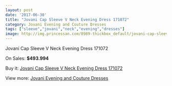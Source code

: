 ```yaml
---
layout: post
date: '2017-06-30'
title: "Jovani Cap Sleeve V Neck Evening Dress 171072"
category: Jovani Evening and Couture Dresses
tags: ["sleeve","jovani","neck","evening","dresses"]
image: http://img.princessan.com/8989-thickbox_default/jovani-cap-sleeve-v-neck-evening-dress-171072.jpg
---
```

Jovani Cap Sleeve V Neck Evening Dress 171072

On Sales: **$493.994**
<a href="https://www.princessan.com/en/jovani-evening-and-couture-dresses/3958-jovani-cap-sleeve-v-neck-evening-dress-171072.html"><amp-img layout="responsive" width="600" height="600" src="//img.princessan.com/8989-thickbox_default/jovani-cap-sleeve-v-neck-evening-dress-171072.jpg" alt="Jovani Cap Sleeve V Neck Evening Dress 171072 0" /></a>
<a href="https://www.princessan.com/en/jovani-evening-and-couture-dresses/3958-jovani-cap-sleeve-v-neck-evening-dress-171072.html"><amp-img layout="responsive" width="600" height="600" src="//img.princessan.com/8991-thickbox_default/jovani-cap-sleeve-v-neck-evening-dress-171072.jpg" alt="Jovani Cap Sleeve V Neck Evening Dress 171072 1" /></a>
<a href="https://www.princessan.com/en/jovani-evening-and-couture-dresses/3958-jovani-cap-sleeve-v-neck-evening-dress-171072.html"><amp-img layout="responsive" width="600" height="600" src="//img.princessan.com/8990-thickbox_default/jovani-cap-sleeve-v-neck-evening-dress-171072.jpg" alt="Jovani Cap Sleeve V Neck Evening Dress 171072 2" /></a>

Buy it: [Jovani Cap Sleeve V Neck Evening Dress 171072](https://www.princessan.com/en/jovani-evening-and-couture-dresses/3958-jovani-cap-sleeve-v-neck-evening-dress-171072.html "Jovani Cap Sleeve V Neck Evening Dress 171072")

View more: [Jovani Evening and Couture Dresses](https://www.princessan.com/en/27-jovani-evening-and-couture-dresses "Jovani Evening and Couture Dresses")